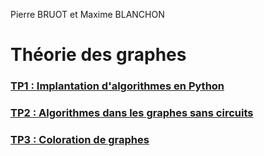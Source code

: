 Pierre BRUOT et Maxime BLANCHON
# Théorie des graphes 

### [TP1 : Implantation d'algorithmes en Python](reports/TP1.md)
### [TP2 : Algorithmes dans les graphes sans circuits](reports/TP2.md)
### [TP3 : Coloration de graphes](reports/TP3.md)
